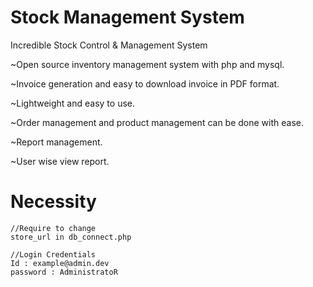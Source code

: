 # Stock Management System
Incredible Stock Control & Management System

~Open source inventory management system with php and mysql.

~Invoice generation and easy to download invoice in PDF format.

~Lightweight and easy to use.

~Order management and product management can be done with ease.

~Report management.

~User wise view report.

# Necessity

```
//Require to change
store_url in db_connect.php

//Login Credentials
Id : example@admin.dev
password : AdministratoR
```

